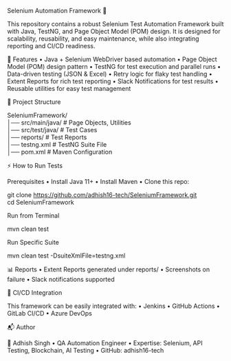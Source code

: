 Selenium Automation Framework 🚀

This repository contains a robust Selenium Test Automation Framework built with Java, TestNG, and Page Object Model (POM) design. It is designed for scalability, reusability, and easy maintenance, while also integrating reporting and CI/CD readiness.

🔑 Features
	•	Java + Selenium WebDriver based automation
	•	Page Object Model (POM) design pattern
	•	TestNG for test execution and parallel runs
	•	Data-driven testing (JSON & Excel)
	•	Retry logic for flaky test handling
	•	Extent Reports for rich test reporting
	•	Slack Notifications for test results
	•	Reusable utilities for easy test management

📂 Project Structure

SeleniumFramework/  
│── src/main/java/        # Page Objects, Utilities  
│── src/test/java/        # Test Cases  
│── reports/              # Test Reports  
│── testng.xml            # TestNG Suite File  
│── pom.xml               # Maven Configuration  

⚡ How to Run Tests

Prerequisites
	•	Install Java 11+
	•	Install Maven
	•	Clone this repo:

git clone https://github.com/adhish16-tech/SeleniumFramework.git  
cd SeleniumFramework  

Run from Terminal

mvn clean test  

Run Specific Suite

mvn clean test -DsuiteXmlFile=testng.xml  

📊 Reports
	•	Extent Reports generated under reports/
	•	Screenshots on failure
	•	Slack notifications supported

🚀 CI/CD Integration

This framework can be easily integrated with:
	•	Jenkins
	•	GitHub Actions
	•	GitLab CI/CD
	•	Azure DevOps

📬 Author

👤 Adhish Singh
	•	QA Automation Engineer
	•	Expertise: Selenium, API Testing, Blockchain, AI Testing
	•	GitHub: adhish16-tech

